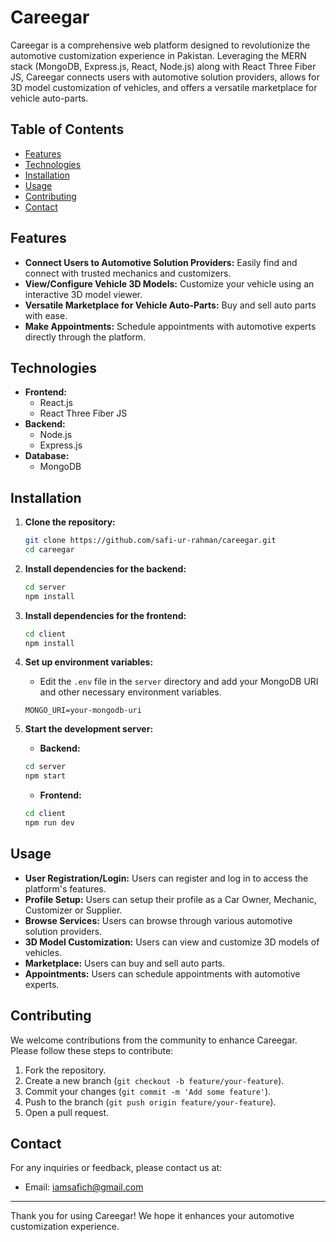 # Careegar

Careegar is a comprehensive web platform designed to revolutionize the automotive customization experience in Pakistan. Leveraging the MERN stack (MongoDB, Express.js, React, Node.js) along with React Three Fiber JS, Careegar connects users with automotive solution providers, allows for 3D model customization of vehicles, and offers a versatile marketplace for vehicle auto-parts.

## Table of Contents

- [Features](#features)
- [Technologies](#technologies)
- [Installation](#installation)
- [Usage](#usage)
- [Contributing](#contributing)
- [Contact](#contact)

## Features

- **Connect Users to Automotive Solution Providers:** Easily find and connect with trusted mechanics and customizers.
- **View/Configure Vehicle 3D Models:** Customize your vehicle using an interactive 3D model viewer.
- **Versatile Marketplace for Vehicle Auto-Parts:** Buy and sell auto parts with ease.
- **Make Appointments:** Schedule appointments with automotive experts directly through the platform.

## Technologies

- **Frontend:**
  - React.js
  - React Three Fiber JS
- **Backend:**
  - Node.js
  - Express.js
- **Database:**
  - MongoDB

## Installation

1. **Clone the repository:**
    ```bash
    git clone https://github.com/safi-ur-rahman/careegar.git
    cd careegar
    ```

2. **Install dependencies for the backend:**
    ```bash
    cd server
    npm install
    ```

3. **Install dependencies for the frontend:**
    ```bash
    cd client
    npm install
    ```

4. **Set up environment variables:**
    - Edit the `.env` file in the `server` directory and add your MongoDB URI and other necessary environment variables.
    ```plaintext
    MONGO_URI=your-mongodb-uri
    ```

5. **Start the development server:**
    - **Backend:**
    ```bash
    cd server
    npm start
    ```
    - **Frontend:**
    ```bash
    cd client
    npm run dev
    ```

## Usage

- **User Registration/Login:** Users can register and log in to access the platform's features.
- **Profile Setup:** Users can setup their profile as a Car Owner, Mechanic, Customizer or Supplier.
- **Browse Services:** Users can browse through various automotive solution providers.
- **3D Model Customization:** Users can view and customize 3D models of vehicles.
- **Marketplace:** Users can buy and sell auto parts.
- **Appointments:** Users can schedule appointments with automotive experts.

## Contributing

We welcome contributions from the community to enhance Careegar. Please follow these steps to contribute:

1. Fork the repository.
2. Create a new branch (`git checkout -b feature/your-feature`).
3. Commit your changes (`git commit -m 'Add some feature'`).
4. Push to the branch (`git push origin feature/your-feature`).
5. Open a pull request.

## Contact

For any inquiries or feedback, please contact us at:
- Email: iamsafich@gmail.com

---

Thank you for using Careegar! We hope it enhances your automotive customization experience.
